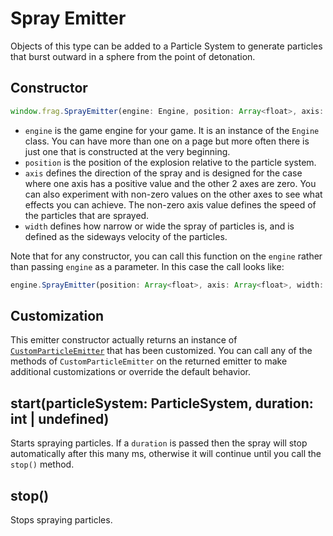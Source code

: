 # Spray Emitter

Objects of this type can be added to a Particle System to generate
particles that burst outward in a sphere from the point of detonation.

## Constructor
```javascript
window.frag.SprayEmitter(engine: Engine, position: Array<float>, axis: Array<float>, width: float)

```

* `engine` is the game engine for your game. It is an instance of the `Engine` class. You can 
  have more than one on a page but more often there is just one that is constructed at the 
  very beginning.
* `position` is the position of the explosion relative to the particle system.
* `axis` defines the direction of the spray and is designed for the case where
  one axis has a positive value and the other 2 axes are zero. You can also experiment
  with non-zero values on the other axes to see what effects you can achieve. The non-zero
  axis value defines the speed of the particles that are sprayed.
* `width` defines how narrow or wide the spray of particles is, and is defined as the sideways
  velocity of the particles.

Note that for any constructor, you can call this function on the `engine` rather than passing
`engine` as a parameter. In this case the call looks like:

```javascript
engine.SprayEmitter(position: Array<float>, axis: Array<float>, width: float)
```

## Customization
This emitter constructor actually returns an instance of [`CustomParticleEmitter`](custom-particle-emitter.md)
that has been customized. You can call any of the methods of `CustomParticleEmitter` 
on the returned emitter to make additional customizations or override the default
behavior.

## start(particleSystem: ParticleSystem, duration: int | undefined)
Starts spraying particles. If a `duration` is passed then the spray will stop automatically
after this many ms, otherwise it will continue until you call the `stop()` method.

## stop()
Stops spraying particles.